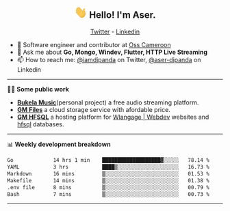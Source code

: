 <h2 align="center"> <img src="https://github.com/gabriel-TheCode/gabriel-TheCode/blob/master/gifs/Hi.gif" width="30px"> Hello! I'm Aser.</h2>
<p align="center">
  <a href="https://twitter.com/iamdipanda">Twitter</a> - 
  <a href="https://www.linkedin.com/in/aser-dipanda/">Linkedin</a>
</p>


- 🔭 Software engineer and contributor at [Oss Cameroon](https://github.com/osscameroon)
- 💬 Ask me about **Go, Mongo, Windev, Flutter, HTTP Live Streaming**
- 📫 How to reach me: [@iamdipanda](https://twitter.com/iamdipanda) on Twitter, [@aser-dipanda](https://www.linkedin.com/in/aser-dipanda/) on Linkedin

-------

👨‍💻 **Some public work**

- **[Bukela Music](https://music.bukela.co)**(personal project) a free audio streaming platform. 
- **[GM Files](https://gamesmania.io)** a cloud storage service with afordable price.
- **[GM HFSQL](https://gamesmania.io)** a hosting platform for [Wlangage | Webdev](https://pcsoft.fr/webdev/index.html) websites and [hfsql](https://pcsoft.fr/accueilpub/hfsql.htm) databases.
-------

📊 **Weekly development breakdown**

<!--START_SECTION:waka-->

```text
Go             14 hrs 1 min    ███████████████████▓░░░░░   78.14 %
YAML           3 hrs           ████▒░░░░░░░░░░░░░░░░░░░░   16.73 %
Markdown       16 mins         ▒░░░░░░░░░░░░░░░░░░░░░░░░   01.53 %
Makefile       14 mins         ▒░░░░░░░░░░░░░░░░░░░░░░░░   01.38 %
.env file      8 mins          ▒░░░░░░░░░░░░░░░░░░░░░░░░   00.79 %
Bash           7 mins          ▒░░░░░░░░░░░░░░░░░░░░░░░░   00.73 %
```

<!--END_SECTION:waka-->

-------
